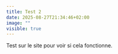 ```yaml
---
title: Test 2
date: 2025-08-27T21:34:46+02:00
image: ""
visible: true
---
```

T﻿est sur le site pour voir si cela fonctionne.